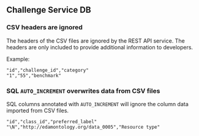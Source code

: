 ## Challenge Service DB

### CSV headers are ignored

The headers of the CSV files are ignored by the REST API service. The headers are only included to provide additional information to developers.

Example:

```csv
"id","challenge_id","category"
"1","55","benchmark"
```

### SQL `AUTO_INCREMENT` overwrites data from CSV files

SQL columns annotated with `AUTO_INCREMENT` will ignore the column data imported from CSV files.

```csv
"id","class_id","preferred_label"
"\N","http://edamontology.org/data_0005","Resource type"
```
